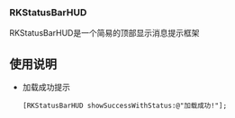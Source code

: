 ### RKStatusBarHUD
RKStatusBarHUD是一个简易的顶部显示消息提示框架

## 使用说明

* 加载成功提示

    ```
    [RKStatusBarHUD showSuccessWithStatus:@"加载成功!"];
    ```

